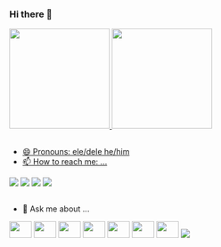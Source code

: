 ### Hi there 👋

<div>
  <a href="https://github.com/murilobeltrame">
  <img height="180em" src="https://github-readme-stats.vercel.app/api?username=murilobeltrame&show_icons=true&theme=swift&include_all_commits=true&count_private=true"/>
  <img height="180em" src="https://github-readme-stats.vercel.app/api/top-langs/?username=murilobeltrame&layout=compact&langs_count=10&theme=swift"/>
</div>

##

- 😄 Pronouns: ele/dele he/him
- 📫 How to reach me: ...
<div>
  <a href="https://www.linkedin.com/in/murilobeltrame/" target="_blank"><img src="https://img.shields.io/badge/-LinkedIn-%230077B5?style=for-the-badge&logo=linkedin&logoColor=white" target="_blank"></a>
  <a href="https://instagram.com/murilobeltrame" target="_blank"><img src="https://img.shields.io/badge/-Instagram-%23E4405F?style=for-the-badge&logo=instagram&logoColor=white" target="_blank"></a>
  <a href="https://discordapp.com/channels/@me/murilobeltrame" target="_blank"><img src="https://img.shields.io/badge/Discord-7289DA?style=for-the-badge&logo=discord&logoColor=white" target="_blank"></a>
  <a href = "mailto:murilobeltrame@gmail.com"><img src="https://img.shields.io/badge/-Gmail-%23333?style=for-the-badge&logo=gmail&logoColor=white" target="_blank"></a>
</div>

##

- 💬 Ask me about ...
<div>
            <img height="30" width="40" src="https://cdn.jsdelivr.net/gh/devicons/devicon/icons/javascript/javascript-original.svg" />
            <img height="30" width="40" src="https://cdn.jsdelivr.net/gh/devicons/devicon/icons/typescript/typescript-original.svg" />
            <img height="30" width="40" src="https://cdn.jsdelivr.net/gh/devicons/devicon/icons/csharp/csharp-original.svg" />
            <img height="30" width="40" src="https://cdn.jsdelivr.net/gh/devicons/devicon/icons/nodejs/nodejs-original.svg" />
            <img height="30" width="40" src="https://cdn.jsdelivr.net/gh/devicons/devicon/icons/docker/docker-original.svg" />
            <img height="30" width="40" src="https://cdn.jsdelivr.net/gh/devicons/devicon/icons/kubernetes/kubernetes-plain.svg" />
            <img height="30" width="40" src="https://cdn.jsdelivr.net/gh/devicons/devicon/icons/azure/azure-original.svg" />
            <img src="https://cdn.jsdelivr.net/gh/devicons/devicon@latest/icons/amazonwebservices/amazonwebservices-original-wordmark.svg" />
</div>


<!--
**murilobeltrame/murilobeltrame** is a ✨ _special_ ✨ repository because its `README.md` (this file) appears on your GitHub profile.

Here are some ideas to get you started:

- 🔭 I’m currently working on ...
- 🌱 I’m currently learning ...
- 👯 I’m looking to collaborate on ...
- 🤔 I’m looking for help with ...
- 💬 Ask me about ...
- 📫 How to reach me: ...
- 😄 Pronouns: ...
- ⚡ Fun fact: ...
-->
